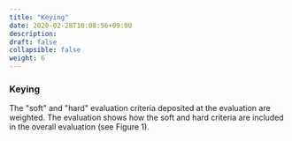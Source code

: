 ```yaml
---
title: "Keying"
date: 2020-02-28T10:08:56+09:00
description: 
draft: false
collapsible: false
weight: 6
---
```

### Keying

The "soft" and "hard" evaluation criteria deposited at the evaluation are weighted. The evaluation shows how the soft and hard criteria are included in the overall evaluation (see Figure 1).